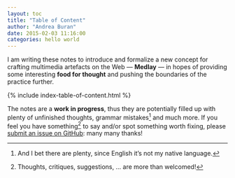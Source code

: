 ```yaml
---
layout: toc
title: "Table of Content"
author: "Andrea Buran"
date: 2015-02-03 11:16:00
categories: hello world
---
```


I am writing these notes to introduce and formalize a new concept for crafting multimedia artefacts on the Web — **Medlay** — in hopes of providing some interesting **food for thought** and pushing the boundaries of the practice further.

{% include index-table-of-content.html %}

The notes are a **work in progress**, thus they are potentially filled up with plenty of unfinished thoughts, grammar mistakes[^mistakes] and much more. If you feel you have something[^something] to say and/or spot something worth fixing, please [submit an issue on GitHub](https://github.com/ranbureand/medlay "Medlay on GitHub"): many many thanks!

[^mistakes]: And I bet there are plenty, since English it’s not my native language.

[^something]: Thoughts, critiques, suggestions, … are more than welcomed!